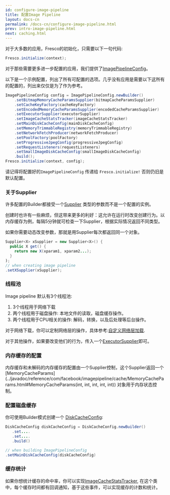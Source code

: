 ```yaml
---
id: configure-image-pipeline
title: 配置Image Pipeline
layout: docs-cn
permalink: /docs-cn/configure-image-pipeline.html
prev: intro-image-pipeline.html
next: caching.html
---
```


对于大多数的应用，Fresco的初始化，只需要以下一句代码:

```java
Fresco.initialize(context);
```

对于那些需要更多进一步配置的应用，我们提供了[ImagePipelineConfig](../javadoc/reference/com/facebook/imagepipeline/core/ImagePipelineConfig.html)。

以下是一个示例配置，列出了所有可配置的选项。几乎没有应用是需要以下这所有的配置的，列出来仅仅是为了作为参考。


```java
ImagePipelineConfig config = ImagePipelineConfig.newBuilder()
    .setBitmapMemoryCacheParamsSupplier(bitmapCacheParamsSupplier)
    .setCacheKeyFactory(cacheKeyFactory)
    .setEncodedMemoryCacheParamsSupplier(encodedCacheParamsSupplier)
    .setExecutorSupplier(executorSupplier)
    .setImageCacheStatsTracker(imageCacheStatsTracker)
    .setMainDiskCacheConfig(mainDiskCacheConfig)
    .setMemoryTrimmableRegistry(memoryTrimmableRegistry)
    .setNetworkFetchProducer(networkFetchProducer)
    .setPoolFactory(poolFactory)
    .setProgressiveJpegConfig(progressiveJpegConfig)
    .setRequestListeners(requestListeners)
    .setSmallImageDiskCacheConfig(smallImageDiskCacheConfig)
    .build();
Fresco.initialize(context, config);
```

请记得将配置好的`ImagePipelineConfig` 传递给 `Fresco.initialize!` 否则仍旧是默认配置。

### 关于Supplier

许多配置的Builder都接受一个[Supplier](../javadoc/reference/com/facebook/common/internal/Supplier.html) 类型的参数而不是一个配置的实例。

创建时也许有一些麻烦，但这带来更多的利好：这允许在运行时改变创建行为。以内存缓存为例，每隔5分钟就可检查一下Supplier，根据实际情况返回不同类型。

如果你需要动态改变参数，那就是用Supplier每次都返回同一个对象。

```java
Supplier<X> xSupplier = new Supplier<X>() {
  public X get() {
    return new X(xparam1, xparam2...);
  }
);
// when creating image pipeline
.setXSupplier(xSupplier);
```

### 线程池

Image pipeline 默认有3个线程池:

1. 3个线程用于网络下载
2. 两个线程用于磁盘操作: 本地文件的读取，磁盘缓存操作。
3. 两个线程用于CPU相关的操作: 解码，转换，以及后处理等后台操作。

对于网络下载，你可以定制网络层的操作，具体参考:[自定义网络层加载](using-other-network-layers.html).

对于其他操作，如果要改变他们的行为，传入一个[ExecutorSupplier](../javadoc/reference/com/facebook/imagepipeline/core/ExecutorSupplier.html)即可。

### 内存缓存的配置

内存缓存和未解码的内存缓存的配置由一个Supplier控制，这个Supplier返回一个[MemoryCacheParams](../javadoc/reference/com/facebook/imagepipeline/cache/MemoryCacheParams.html#MemoryCacheParams\(int, int, int, int, int\)) 对象用于内存状态控制。

### 配置磁盘缓存

你可使用Builder模式创建一个 [DiskCacheConfig](../javadoc/reference/com/facebook/cache/disk/DiskCacheConfig.Builder.html):

```java
DiskCacheConfig diskCacheConfig = DiskCacheConfig.newBuilder()
   .set....
   .set....
   .build()

// when building ImagePipelineConfig
.setMainDiskCacheConfig(diskCacheConfig)
```

### 缓存统计

如果你想统计缓存的命中率，你可以实现[ImageCacheStatsTracker](../javadoc/reference/com/facebook/imagepipeline/cache/ImageCacheStatsTracker.html), 在这个类中，每个缓存时间都有回调通知，基于这些事件，可以实现缓存的计数和统计。
